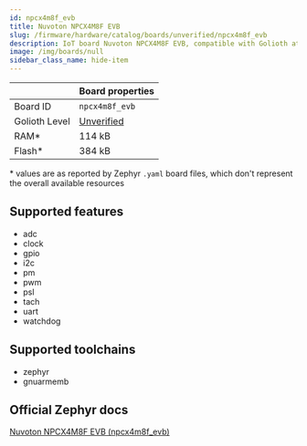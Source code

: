```yaml
---
id: npcx4m8f_evb
title: Nuvoton NPCX4M8F EVB
slug: /firmware/hardware/catalog/boards/unverified/npcx4m8f_evb
description: IoT board Nuvoton NPCX4M8F EVB, compatible with Golioth at unverified level.
image: /img/boards/null
sidebar_class_name: hide-item
---
```


[//]: # (This is an auto-generated file, do not edit! Changes to it will be lost upon re-generation)



|                | Board properties     |
| -------------  | -------------------- |
| Board ID       | `npcx4m8f_evb` |
| Golioth Level  | [Unverified](/firmware/hardware#unverified-boards) |
| RAM*           | 114 kB |
| Flash*         | 384 kB |

\* values are as reported by Zephyr `.yaml` board files, which don't represent the overall available resources



## Supported features

* adc
* clock
* gpio
* i2c
* pm
* pwm
* psl
* tach
* uart
* watchdog

## Supported toolchains

* zephyr
* gnuarmemb

## Official Zephyr docs

[Nuvoton NPCX4M8F EVB (npcx4m8f_evb)](https://docs.zephyrproject.org/latest/boards/nuvoton/npcx4m8f_evb/doc/index.html)
